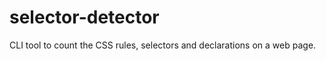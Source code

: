 selector-detector
=================

CLI tool to count the CSS rules, selectors and declarations on a web page.

